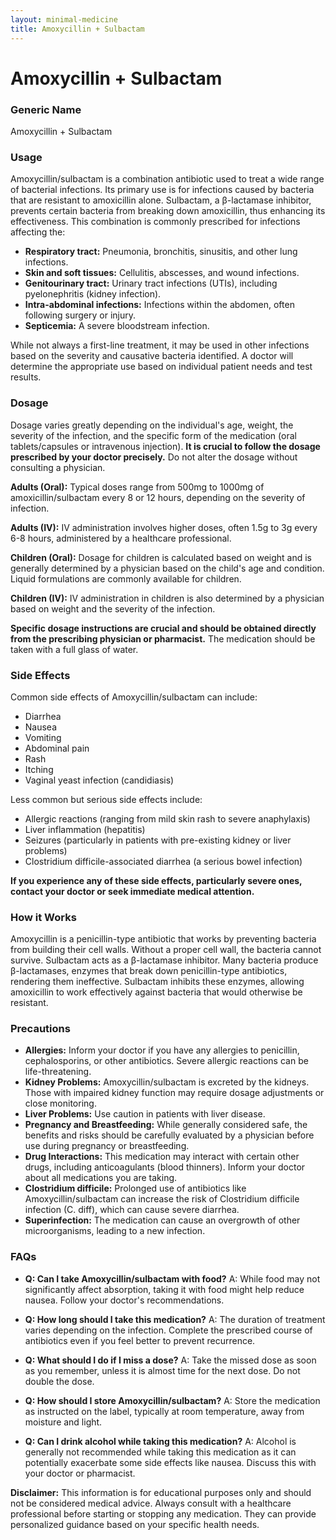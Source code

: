 ```yaml
---
layout: minimal-medicine
title: Amoxycillin + Sulbactam
---
```


# Amoxycillin + Sulbactam
### Generic Name
Amoxycillin + Sulbactam

### Usage
Amoxycillin/sulbactam is a combination antibiotic used to treat a wide range of bacterial infections.  Its primary use is for infections caused by bacteria that are resistant to amoxicillin alone.  Sulbactam, a β-lactamase inhibitor, prevents certain bacteria from breaking down amoxicillin, thus enhancing its effectiveness.  This combination is commonly prescribed for infections affecting the:

* **Respiratory tract:**  Pneumonia, bronchitis, sinusitis, and other lung infections.
* **Skin and soft tissues:**  Cellulitis, abscesses, and wound infections.
* **Genitourinary tract:**  Urinary tract infections (UTIs), including pyelonephritis (kidney infection).
* **Intra-abdominal infections:** Infections within the abdomen, often following surgery or injury.
* **Septicemia:** A severe bloodstream infection.


While not always a first-line treatment, it may be used in other infections based on the severity and causative bacteria identified.  A doctor will determine the appropriate use based on individual patient needs and test results.


### Dosage

Dosage varies greatly depending on the individual's age, weight, the severity of the infection, and the specific form of the medication (oral tablets/capsules or intravenous injection).  **It is crucial to follow the dosage prescribed by your doctor precisely.**  Do not alter the dosage without consulting a physician.

**Adults (Oral):** Typical doses range from 500mg to 1000mg of amoxicillin/sulbactam every 8 or 12 hours, depending on the severity of infection.

**Adults (IV):** IV administration involves higher doses, often 1.5g to 3g every 6-8 hours, administered by a healthcare professional.

**Children (Oral):** Dosage for children is calculated based on weight and is generally determined by a physician based on the child's age and condition.  Liquid formulations are commonly available for children.

**Children (IV):** IV administration in children is also determined by a physician based on weight and the severity of the infection.

**Specific dosage instructions are crucial and should be obtained directly from the prescribing physician or pharmacist.**  The medication should be taken with a full glass of water.

### Side Effects

Common side effects of Amoxycillin/sulbactam can include:

* Diarrhea
* Nausea
* Vomiting
* Abdominal pain
* Rash
* Itching
* Vaginal yeast infection (candidiasis)


Less common but serious side effects include:

* Allergic reactions (ranging from mild skin rash to severe anaphylaxis)
* Liver inflammation (hepatitis)
* Seizures (particularly in patients with pre-existing kidney or liver problems)
* Clostridium difficile-associated diarrhea (a serious bowel infection)


**If you experience any of these side effects, particularly severe ones, contact your doctor or seek immediate medical attention.**


### How it Works

Amoxycillin is a penicillin-type antibiotic that works by preventing bacteria from building their cell walls.  Without a proper cell wall, the bacteria cannot survive.  Sulbactam acts as a β-lactamase inhibitor.  Many bacteria produce β-lactamases, enzymes that break down penicillin-type antibiotics, rendering them ineffective. Sulbactam inhibits these enzymes, allowing amoxicillin to work effectively against bacteria that would otherwise be resistant.

### Precautions

* **Allergies:**  Inform your doctor if you have any allergies to penicillin, cephalosporins, or other antibiotics.  Severe allergic reactions can be life-threatening.
* **Kidney Problems:**  Amoxycillin/sulbactam is excreted by the kidneys.  Those with impaired kidney function may require dosage adjustments or close monitoring.
* **Liver Problems:**  Use caution in patients with liver disease.
* **Pregnancy and Breastfeeding:**  While generally considered safe, the benefits and risks should be carefully evaluated by a physician before use during pregnancy or breastfeeding.
* **Drug Interactions:**  This medication may interact with certain other drugs, including anticoagulants (blood thinners). Inform your doctor about all medications you are taking.
* **Clostridium difficile:**  Prolonged use of antibiotics like Amoxycillin/sulbactam can increase the risk of Clostridium difficile infection (C. diff), which can cause severe diarrhea.
* **Superinfection:**  The medication can cause an overgrowth of other microorganisms, leading to a new infection.

### FAQs

* **Q: Can I take Amoxycillin/sulbactam with food?** A:  While food may not significantly affect absorption, taking it with food might help reduce nausea.  Follow your doctor's recommendations.

* **Q: How long should I take this medication?** A:  The duration of treatment varies depending on the infection.  Complete the prescribed course of antibiotics even if you feel better to prevent recurrence.

* **Q: What should I do if I miss a dose?** A:  Take the missed dose as soon as you remember, unless it is almost time for the next dose. Do not double the dose.

* **Q: How should I store Amoxycillin/sulbactam?** A:  Store the medication as instructed on the label, typically at room temperature, away from moisture and light.

* **Q: Can I drink alcohol while taking this medication?** A:  Alcohol is generally not recommended while taking this medication as it can potentially exacerbate some side effects like nausea. Discuss this with your doctor or pharmacist.


**Disclaimer:** This information is for educational purposes only and should not be considered medical advice. Always consult with a healthcare professional before starting or stopping any medication.  They can provide personalized guidance based on your specific health needs.
